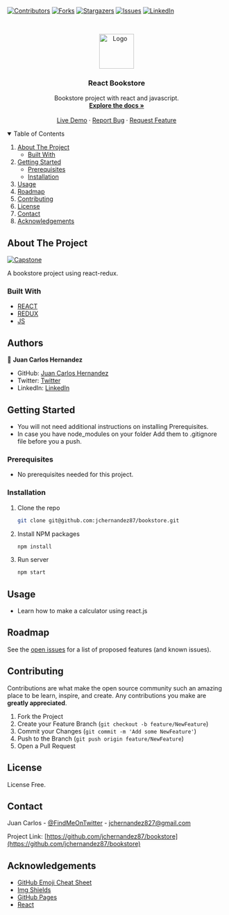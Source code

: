 [![Contributors][contributors-shield]][contributors-url]
[![Forks][forks-shield]][forks-url]
[![Stargazers][stars-shield]][stars-url]
[![Issues][issues-shield]][issues-url]
[![LinkedIn][linkedin-shield]][linkedin-url]



<br />
<p align="center">
  <a href="https://github.com/jchernandez87/bookstore">
    <img src="https://user-images.githubusercontent.com/44485810/121365647-71b70400-c8fe-11eb-8ca7-b8295f16c12a.png" alt="Logo" width="80" height="80">
  </a>

  <h3 align="center">React Bookstore</h3>

  <p align="center">
    Bookstore project with react and javascript.
    <br />
    <a href="https://github.com/jchernandez87/bookstore"><strong>Explore the docs »</strong></a>
    <br />
    <br />
    <a href="https://focused-mcclintock-f3f8af.netlify.app/">Live Demo</a>
    ·
    <a href="https://github.com/jchernandez87/bookstore"/issues">Report Bug</a>
    ·
    <a href="https://github.com/jchernandez87/bookstore"/issues">Request Feature</a>
  </p>
</p>


<details open="open">
  <summary>Table of Contents</summary>
  <ol>
    <li>
      <a href="#about-the-project">About The Project</a>
      <ul>
        <li><a href="#built-with">Built With</a></li>
      </ul>
    </li>
    <li>
      <a href="#getting-started">Getting Started</a>
      <ul>
        <li><a href="#prerequisites">Prerequisites</a></li>
        <li><a href="#installation">Installation</a></li>
      </ul>
    </li>
    <li><a href="#usage">Usage</a></li>
    <li><a href="#roadmap">Roadmap</a></li>
    <li><a href="#contributing">Contributing</a></li>
    <li><a href="#license">License</a></li>
    <li><a href="#contact">Contact</a></li>
    <li><a href="#acknowledgements">Acknowledgements</a></li>
  </ol>
</details>


## About The Project

[![Capstone][product-screenshot]](https://jchernandez87.github.io/bookstore)

A bookstore project using react-redux.
### Built With

* [REACT](https://reactjs.org/)   
* [REDUX](https://redux.js.org/)                          
* [JS](https://www.javascript.com/)

## Authors

👤 **Juan Carlos Hernandez**

- GitHub: [Juan Carlos Hernandez](https://github.com/jchernandez87)
- Twitter: [Twitter](https://twitter.com/Juancar70771241)
- LinkedIn: [LinkedIn](https://www.linkedin.com/in/juan-carlos-hernandez-200a05175)

                                   
## Getting Started

* You will not need additional instructions on installing Prerequisites.
* In case you have node_modules on your folder Add them to .gitignore file before you a push.

### Prerequisites

* No prerequisites needed for this project.

### Installation
1. Clone the repo
   ```sh
   git clone git@github.com:jchernandez87/bookstore.git
   ```
2. Install NPM packages
   ```sh
   npm install
   ```
3. Run server
   ```sh
   npm start
   ```
                                   
## Usage

* Learn how to make a calculator using react.js


## Roadmap

See the [open issues](https://github.com/jchernandez87/bookstore/issues) for a list of proposed features (and known issues).


## Contributing

Contributions are what make the open source community such an amazing place to be learn, inspire, and create. Any contributions you make are **greatly appreciated**.

1. Fork the Project
2. Create your Feature Branch (`git checkout -b feature/NewFeature`)
3. Commit your Changes (`git commit -m 'Add some NewFeature'`)
4. Push to the Branch (`git push origin feature/NewFeature`)
5. Open a Pull Request

## License
                                   
License Free.

## Contact

Juan Carlos - [@FindMeOnTwitter](https://twitter.com/Juancar70771241) - jchernandez827@gmail.com

Project Link: [https://github.com/jchernandez87/bookstore](https://github.com/jchernandez87/bookstore)


## Acknowledgements
* [GitHub Emoji Cheat Sheet](https://www.webpagefx.com/tools/emoji-cheat-sheet)
* [Img Shields](https://shields.io)
* [GitHub Pages](https://pages.github.com)
* [React](https://reactjs.org/)


[contributors-shield]: https://img.shields.io/github/contributors/jchernandez87/bookstore?style=for-the-badge
[contributors-url]: https://github.com/jchernandez87/bookstore/graphs/contributors
[forks-shield]: https://img.shields.io/github/forks/jchernandez87/bookstore?style=for-the-badge
[forks-url]: https://github.com/jchernandez87/bookstore/network/members
[stars-shield]: https://img.shields.io/github/stars/jchernandez87/bookstore?style=for-the-badge
[stars-url]: https://github.com/jchernandez87/bookstore/stargazers
[issues-shield]: https://img.shields.io/github/issues/jchernandez87/bookstore?style=for-the-badge
[issues-url]: https://github.com/jchernandez87/bookstore/issues
[linkedin-shield]: https://img.shields.io/badge/-LinkedIn-black.svg?style=for-the-badge&logo=linkedin&colorB=555
[linkedin-url]: https://www.linkedin.com/in/juan-carlos-hernandez-200a05175
[product-screenshot]: https://user-images.githubusercontent.com/44485810/130528859-2e9dbe7a-0924-42da-8253-9f4413274197.png

